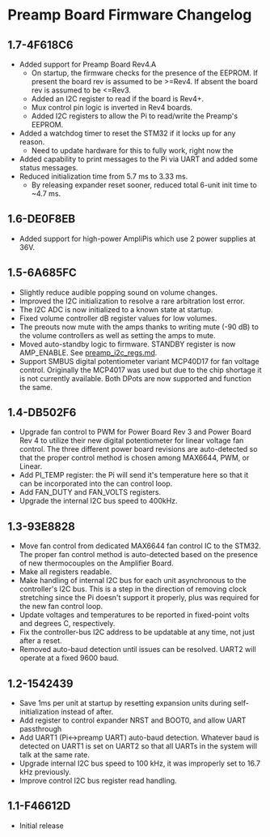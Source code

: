 # Preamp Board Firmware Changelog

## 1.7-4F618C6

- Added support for Preamp Board Rev4.A
  - On startup, the firmware checks for the presence of the EEPROM. If present the board rev
    is assumed to be >=Rev4. If absent the board rev is assumed to be <=Rev3.
  - Added an I2C register to read if the board is Rev4+.
  - Mux control pin logic is inverted in Rev4 boards.
  - Added I2C registers to allow the Pi to read/write the Preamp's EEPROM.
- Added a watchdog timer to reset the STM32 if it locks up for any reason.
  - Need to update hardware for this to fully work, right now the
- Added capability to print messages to the Pi via UART and added some status messages.
- Reduced initialization time from 5.7 ms to 3.33 ms.
  - By releasing expander reset sooner, reduced total 6-unit init time to ~4.7 ms.

## 1.6-DE0F8EB

- Added support for high-power AmpliPis which use 2 power supplies at 36V.

## 1.5-6A685FC

- Slightly reduce audible popping sound on volume changes.
- Improved the I2C initialization to resolve a rare arbitration lost error.
- The I2C ADC is now initialized to a known state at startup.
- Fixed volume controller dB register values for low volumes.
- The preouts now mute with the amps thanks to writing mute (-90 dB) to the
  volume controllers as well as setting the amps to mute.
- Moved auto-standby logic to firmware. STANDBY register is now AMP_ENABLE.
  See [preamp_i2c_regs.md](../preamp_i2c_regs.md).
- Support SMBUS digital potentiometer variant MCP40D17 for fan voltage
  control. Originally the MCP4017 was used but due to the chip shortage
  it is not currently available. Both DPots are now supported and
  function the same.

## 1.4-DB502F6

- Upgrade fan control to PWM for Power Board Rev 3 and Power Board Rev 4
  to utilize their new digital potentiometer for linear voltage fan
  control. The three different power board revisions are auto-detected so
  that the proper control method is chosen among MAX6644, PWM, or Linear.
- Add PI_TEMP register: the Pi will send it's temperature here so that
  it can be incorporated into the can control loop.
- Add FAN_DUTY and FAN_VOLTS registers.
- Upgrade the internal I2C bus speed to 400kHz.

## 1.3-93E8828

- Move fan control from dedicated MAX6644 fan control IC to the STM32.
  The proper fan control method is auto-detected based on the presence
  of new thermocouples on the Amplifier Board.
- Make all registers readable.
- Make handling of internal I2C bus for each unit asynchronous to
  the controller's I2C bus. This is a step in the direction of removing
  clock stretching since the Pi doesn't support it properly, plus was
  required for the new fan control loop.
- Update voltages and temperatures to be reported in fixed-point volts and
  degrees C, respectively.
- Fix the controller-bus I2C address to be updatable at any time,
  not just after a reset.
- Removed auto-baud detection until issues can be resolved.
  UART2 will operate at a fixed 9600 baud.

## 1.2-1542439

- Save 1ms per unit at startup by resetting expansion units during
  self-initialization instead of after.
- Add register to control expander NRST and BOOT0,
  and allow UART passthrough
- Add UART1 (Pi<->preamp UART) auto-baud detection.
  Whatever baud is detected on UART1 is set on UART2 so that
  all UARTs in the system will talk at the same rate.
- Upgrade internal I2C bus speed to 100 kHz, it was improperly
  set to 16.7 kHz previously.
- Improve control I2C bus register read handling.

## 1.1-F46612D

- Initial release
